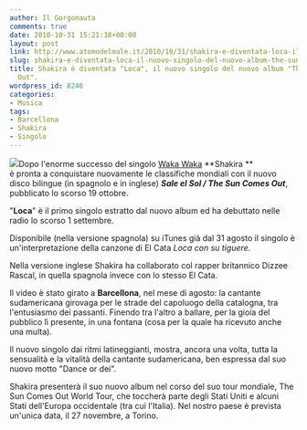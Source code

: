 ```yaml
---
author: Il Gorgonauta
comments: true
date: 2010-10-31 15:21:38+00:00
layout: post
link: http://www.atomodelmale.it/2010/10/31/shakira-e-diventata-loca-il-nuovo-singolo-del-nuovo-album-the-sun-comes-out/
slug: shakira-e-diventata-loca-il-nuovo-singolo-del-nuovo-album-the-sun-comes-out
title: Shakira è diventata "Loca", il nuovo singolo del nuovo album "The Sun Comes
  Out".
wordpress_id: 8246
categories:
- Musica
tags:
- Barcellona
- Shakira
- Singolo
---
```


[![](http://www.atomodelmale.it/wp-content/uploads/2010/10/shakira-loca.png)](http://www.atomodelmale.it/wp-content/uploads/2010/10/shakira-loca.png)Dopo l'enorme successo del singolo [Waka Waka](http://www.youtube.com/watch?v=rsjFQMMU5Vg) **Shakira ** è pronta a conquistare nuovamente le classifiche mondiali con il nuovo disco bilingue (in spagnolo e in inglese) _**Sale el Sol / The Sun Comes Out**_, pubblicato lo scorso 19 ottobre.

"**Loca**" è il primo singolo estratto dal nuovo album ed ha debuttato nelle radio lo scorso 1 settembre.

Disponibile (nella versione spagnola) su iTunes già dal 31 agosto il singolo è un'interpretazione della canzone di El Cata _Loca con su tiguere_.

Nella versione inglese Shakira ha collaborato col rapper britannico Dizzee Rascal, in quella spagnola invece con lo stesso El Cata.

Il video è stato girato a **Barcellona**, nel mese di agosto: la cantante sudamericana girovaga per le strade del capoluogo della catalogna, tra l'entusiasmo dei passanti. Finendo tra l'altro a ballare, per la gioia del pubblico lì presente, in una fontana (cosa per la quale ha ricevuto anche una multa).<!-- more -->



Il nuovo singolo dai ritmi latineggianti, mostra, ancora una volta, tutta la sensualità e la vitalità della cantante sudamericana, ben espressa dal suo nuovo motto "Dance or dei".

Shakira presenterà il suo nuovo album nel corso del suo tour mondiale, The Sun Comes Out World Tour, che toccherà parte degli Stati Uniti e alcuni Stati dell'Europa occidentale (tra cui l'Italia). Nel nostro paese è prevista un'unica data, il 27 novembre, a Torino.


